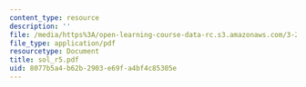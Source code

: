 ```yaml
---
content_type: resource
description: ''
file: /media/https%3A/open-learning-course-data-rc.s3.amazonaws.com/3-20-materials-at-equilibrium-sma-5111-fall-2003/8077b5a4b62b2903e69fa4bf4c85305e_sol_r5.pdf
file_type: application/pdf
resourcetype: Document
title: sol_r5.pdf
uid: 8077b5a4-b62b-2903-e69f-a4bf4c85305e
---
```

